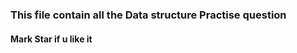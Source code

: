 <h3> This file contain all the Data structure Practise question </h3>
<h4> Mark Star if u like it</h4>
